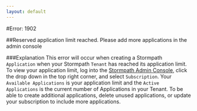 ```yaml
---
layout: default
---
```

                 
#Error: 1902

##Reserved application limit reached. Please add more applications in the admin console


###Explanation
This error will occur when creating a Stormpath `Application` when your Stormpath `Tenant` has reached its application limit.  To view your application limit, log into the [Stormpath Admin Console](https://api.stormpath.com/login), click the drop down in the top right corner, and select `Subscription`.  Your `Available Applications` is your application limit and the `Active Applications` is the current number of Applications in your Tenant.  To be able to create additional applications, delete unused applications, or update your subscription to include more applications.
